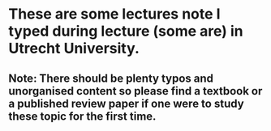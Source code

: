 # These are some lectures note I typed during lecture (some are) in Utrecht University. 

## Note: There should be plenty typos and unorganised content so please find a textbook or a published review paper if one were to study these topic for the first time. 
